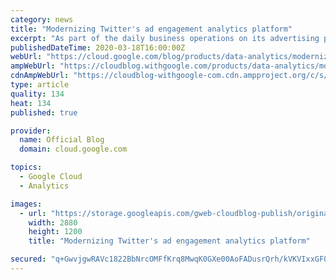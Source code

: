 ```yaml
---
category: news
title: "Modernizing Twitter's ad engagement analytics platform"
excerpt: "As part of the daily business operations on its advertising platform, Twitter serves billions of ad engagement events, each of which potentially affects hundreds of downstream aggregate metrics. To enable its advertisers to measure user engagement and track ad campaign efficiency, Twitter offers a variety"
publishedDateTime: 2020-03-18T16:00:00Z
webUrl: "https://cloud.google.com/blog/products/data-analytics/modernizing-twitters-ad-engagement-analytics-platform/"
ampWebUrl: "https://cloudblog.withgoogle.com/products/data-analytics/modernizing-twitters-ad-engagement-analytics-platform/amp/"
cdnAmpWebUrl: "https://cloudblog-withgoogle-com.cdn.ampproject.org/c/s/cloudblog.withgoogle.com/products/data-analytics/modernizing-twitters-ad-engagement-analytics-platform/amp/"
type: article
quality: 134
heat: 134
published: true

provider:
  name: Official Blog
  domain: cloud.google.com

topics:
  - Google Cloud
  - Analytics

images:
  - url: "https://storage.googleapis.com/gweb-cloudblog-publish/original_images/Google_Cloud_Data_Analytics_1.jpg"
    width: 2880
    height: 1200
    title: "Modernizing Twitter's ad engagement analytics platform"

secured: "q+GwvjgwRAVc1822BbNrcOMFfKrq8MwqK0GXe00AoFADusrQrh/kVKVIxxGF0OCuTE+04fzU5fBAAmTl0J4YVny1Ww6cMYEe1Y6rlotA0foLlSY820MSxLuA+RghGmEb/eZopu3yS3PJUg4q7fgBfCa67MFFOpY1gFquHcS68WSudBJ6qZf286B4PMKPfeK1ZCinxanB0a5ijISoGYtbdDXAhw7filYNxa3erduLARUT8GjH6ahOrhPB/V7NnFBgLBlvX/Ozlqu1oEDPbsQ1EmjYyyfgG4bipz6pA91UpSpZCn6Las7tM4XzDpdccYgNtcP54ZPkkooTlgnT4phxoQ==;vjx77T7v0IBGxFzALMO1vA=="
---
```


